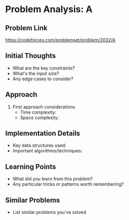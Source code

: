 # Problem Analysis: A

## Problem Link
https://codeforces.com/problemset/problem/2032/A

## Initial Thoughts
- What are the key constraints?
- What's the input size?
- Any edge cases to consider?

## Approach
1. First approach considerations
   - Time complexity:
   - Space complexity:

## Implementation Details
- Key data structures used:
- Important algorithms/techniques:

## Learning Points
- What did you learn from this problem?
- Any particular tricks or patterns worth remembering?

## Similar Problems
- List similar problems you've solved
